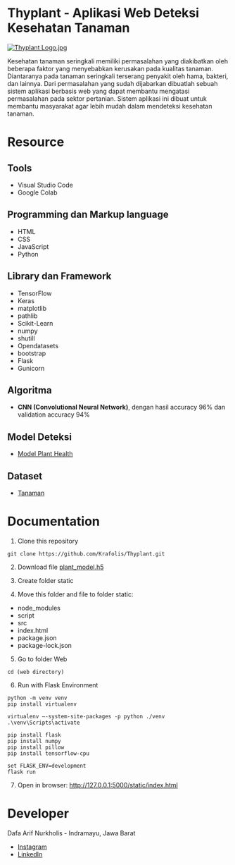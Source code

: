 # Thyplant - Aplikasi Web Deteksi Kesehatan Tanaman

[![Thyplant Logo.jpg](https://i.postimg.cc/bwhsTzJJ/thyplant-logo.jpg)](https://postimg.cc/7fKHPrS8)

Kesehatan tanaman seringkali memiliki permasalahan yang diakibatkan oleh beberapa faktor yang menyebabkan kerusakan pada kualitas tanaman. Diantaranya pada tanaman seringkali terserang penyakit oleh hama, bakteri, dan lainnya. Dari permasalahan yang sudah dijabarkan dibuatlah sebuah sistem aplikasi berbasis web yang dapat membantu mengatasi permasalahan pada sektor pertanian. Sistem aplikasi ini dibuat untuk membantu masyarakat agar lebih mudah dalam mendeteksi kesehatan tanaman.  

# Resource 

## Tools
- Visual Studio Code
- Google Colab

## Programming dan Markup language
- HTML
- CSS
- JavaScript
- Python

## Library dan Framework
- TensorFlow
- Keras
- matplotlib
- pathlib
- Scikit-Learn
- numpy
- shutill
- Opendatasets
- bootstrap
- Flask
- Gunicorn 

## Algoritma
- **CNN (Convolutional Neural Network)**, dengan hasil accuracy 96% dan validation accuracy 94%

## Model Deteksi
- [Model Plant Health](https://github.com/Krafolis/Thyplant/blob/main/Plant_Health_Detection.ipynb)

## Dataset
- [Tanaman](https://www.kaggle.com/datasets/abdallahalidev/plantvillage-dataset)

# Documentation
1. Clone this repository
```
git clone https://github.com/Krafolis/Thyplant.git
```

2. Download file [plant_model.h5](https://drive.google.com/file/d/1-5ex690e86hgJR31KCO6CTvo-07O4pJt/view?usp=share_link)

3. Create folder static

4. Move this folder and file to folder static:
- node_modules
- script
- src
- index.html
- package.json
- package-lock.json

5. Go to folder Web
```
cd (web directory)
```

6. Run with Flask Environment
```
python -m venv venv
pip install virtualenv

virtualenv —-system-site-packages -p python ./venv
.\venv\Scripts\activate

pip install flask
pip install numpy
pip install pillow
pip install tensorflow-cpu

set FLASK_ENV=development
flask run
```
7. Open in browser: http://127.0.0.1:5000/static/index.html

# Developer
Dafa Arif Nurkholis - Indramayu, Jawa Barat

- [Instagram](https://www.instagram.com/dafarifn20/)
- [LinkedIn](https://www.linkedin.com/in/dafa-arif-nurkholis)

